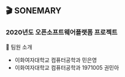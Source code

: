 ## :clapper: SONEMARY
### 2020년도 오픈소프트웨어플랫폼 프로젝트
:memo: 팀원 소개
- 이화여자대학교 컴퓨터공학과 민은영
- 이화여자대학교 컴퓨터공학과 1971005 권민아
